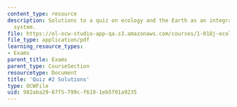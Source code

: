 ```yaml
---
content_type: resource
description: Solutions to a quiz on ecology and the Earth as an integrated dynamic
  system.
file: https://ol-ocw-studio-app-qa.s3.amazonaws.com/courses/1-018j-ecology-i-the-earth-system-fall-2009/982aba2967f5799cf6191eb5f01a9235_MIT1_018JF09_exam_2.pdf
file_type: application/pdf
learning_resource_types:
- Exams
parent_title: Exams
parent_type: CourseSection
resourcetype: Document
title: 'Quiz #2 Solutions'
type: OCWFile
uid: 982aba29-67f5-799c-f619-1eb5f01a9235
---
```

